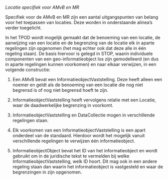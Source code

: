 *Locatie specifiek voor AMvB en MR*

Specifiek voor de AMvB en MR zijn een aantal uitgangspunten van belang voor het
toepassen van locaties. Deze worden in onderstaande alinea’s verder toegelicht.

In het TPOD wordt mogelijk gemaakt dat de benoeming van een locatie, de
aanwijzing van een locatie en de begrenzing van de locatie elk in aparte
regelingen zijn opgenomen (het mag echter ook dat deze alle in één regeling
staan). De basis hiervoor is gelegd in STOP, waarin individuele componenten van
een geo-informatieobject los zijn gemodelleerd (en dus in aparte regelingen
kunnen voorkomen) en naar elkaar verwijzen, in een volgende constructie:

1.  Een AMvB bevat een InformatieobjectVaststelling. Deze heeft alleen een
    noemer en geldt als de benoeming van een locatie die nog niet begrensd is of
    nog niet begrensd hoeft te zijn.

2.  InformatieobjectVaststelling heeft vervolgens relatie met een Locatie, waar
    de daadwerkelijke begrenzing in voorkomt.

3.  InformatieobjectVaststelling en DataCollectie mogen in verschillende
    regelingen staan.

4.  Elk voorkomen van een InformatieobjectVaststelling is een apart onderdeel
    van de standaard. Hierdoor wordt het mogelijk vanuit verschillende
    regelingen te verwijzen één informatieobject.

5.  InformatieobjectObject bevat het ID van het informatieobject en wordt
    gebruikt om in de juridische tekst te vermelden bij welke
    InformatieobjectVaststelling, welk ID hoort. Dit mag ook in een andere
    regeling staan dan waarin het informatieobject is vastgesteld en waar de
    begrenzingen in zijn opgenomen.

